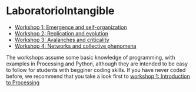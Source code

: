# LaboratorioIntangible

* [Workshop 1: Emergence and self-organization](https://github.com/IsaacLab/LaboratorioIntangible/blob/master/T1/README.md)
* [Workshop 2: Replication and evolution](https://github.com/IsaacLab/LaboratorioIntangible/blob/master/T2/README.md)
* [Workshop 3: Avalanches and criticality](https://github.com/IsaacLab/LaboratorioIntangible/blob/master/T3/README.md)
* [Workshop 4: Networks and collective phenomena](https://github.com/IsaacLab/LaboratorioIntangible/blob/master/T3/README.md)

The workshops assume some basic knowledge of programming, with examples in Processing and Python, although they are intended to be easy to follow for students with begginer coding skills. If you have never coded before, we recommend that you take a look first to [workshop 1: Introduction to Processing](https://github.com/IsaacLab/LaboratorioIntangible/blob/master/T0/README.md)
